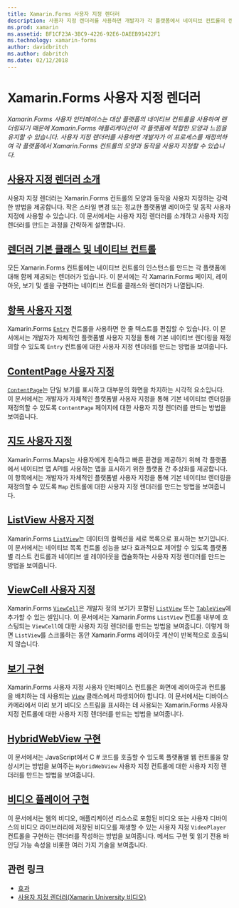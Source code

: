 ```yaml
---
title: Xamarin.Forms 사용자 지정 렌더러
description: 사용자 지정 렌더러를 사용하면 개발자가 각 플랫폼에서 네이티브 컨트롤의 렌더링을 재정의하여 Xamarin.Forms 컨트롤의 모양과 동작을 사용자 지정할 수 있습니다.
ms.prod: xamarin
ms.assetid: BF1CF23A-3BC9-4226-92E6-DAEEB91422F1
ms.technology: xamarin-forms
author: davidbritch
ms.author: dabritch
ms.date: 02/12/2018
---
```


# <a name="xamarinforms-custom-renderers"></a>Xamarin.Forms 사용자 지정 렌더러

_Xamarin.Forms 사용자 인터페이스는 대상 플랫폼의 네이티브 컨트롤을 사용하여 렌더링되기 때문에 Xamarin.Forms 애플리케이션이 각 플랫폼에 적합한 모양과 느낌을 유지할 수 있습니다. 사용자 지정 렌더러를 사용하면 개발자가 이 프로세스를 재정의하여 각 플랫폼에서 Xamarin.Forms 컨트롤의 모양과 동작을 사용자 지정할 수 있습니다._

## <a name="introduction-to-custom-renderersintroductionmd"></a>[사용자 지정 렌더러 소개](introduction.md)

사용자 지정 렌더러는 Xamarin.Forms 컨트롤의 모양과 동작을 사용자 지정하는 강력한 방법을 제공합니다. 작은 스타일 변경 또는 정교한 플랫폼별 레이아웃 및 동작 사용자 지정에 사용할 수 있습니다. 이 문서에서는 사용자 지정 렌더러를 소개하고 사용자 지정 렌더러를 만드는 과정을 간략하게 설명합니다.

## <a name="renderer-base-classes-and-native-controlsrenderersmd"></a>[렌더러 기본 클래스 및 네이티브 컨트롤](renderers.md)

모든 Xamarin.Forms 컨트롤에는 네이티브 컨트롤의 인스턴스를 만드는 각 플랫폼에 대해 함께 제공되는 렌더러가 있습니다. 이 문서에는 각 Xamarin.Forms 페이지, 레이아웃, 보기 및 셀을 구현하는 네이티브 컨트롤 클래스와 렌더러가 나열됩니다.

## <a name="customizing-an-entryentrymd"></a>[항목 사용자 지정](entry.md)

Xamarin.Forms [`Entry`](xref:Xamarin.Forms.Entry) 컨트롤을 사용하면 한 줄 텍스트를 편집할 수 있습니다. 이 문서에서는 개발자가 자체적인 플랫폼별 사용자 지정을 통해 기본 네이티브 렌더링을 재정의할 수 있도록 `Entry` 컨트롤에 대한 사용자 지정 렌더러를 만드는 방법을 보여줍니다.

## <a name="customizing-a-contentpagecontentpagemd"></a>[ContentPage 사용자 지정](contentpage.md)

[`ContentPage`](xref:Xamarin.Forms.ContentPage)는 단일 보기를 표시하고 대부분의 화면을 차지하는 시각적 요소입니다. 이 문서에서는 개발자가 자체적인 플랫폼별 사용자 지정을 통해 기본 네이티브 렌더링을 재정의할 수 있도록 `ContentPage` 페이지에 대한 사용자 지정 렌더러를 만드는 방법을 보여줍니다.

## <a name="customizing-a-mapmapindexmd"></a>[지도 사용자 지정](map/index.md)

Xamarin.Forms.Maps는 사용자에게 친숙하고 빠른 환경을 제공하기 위해 각 플랫폼에서 네이티브 맵 API를 사용하는 맵을 표시하기 위한 플랫폼 간 추상화를 제공합니다. 이 항목에서는 개발자가 자체적인 플랫폼별 사용자 지정을 통해 기본 네이티브 렌더링을 재정의할 수 있도록 `Map` 컨트롤에 대한 사용자 지정 렌더러를 만드는 방법을 보여줍니다.

## <a name="customizing-a-listviewlistviewmd"></a>[ListView 사용자 지정](listview.md)

Xamarin.Forms [`ListView`](xref:Xamarin.Forms.ListView)는 데이터의 컬렉션을 세로 목록으로 표시하는 보기입니다. 이 문서에서는 네이티브 목록 컨트롤 성능을 보다 효과적으로 제어할 수 있도록 플랫폼별 리스트 컨트롤과 네이티브 셀 레이아웃을 캡슐화하는 사용자 지정 렌더러를 만드는 방법을 보여줍니다.

## <a name="customizing-a-viewcellviewcellmd"></a>[ViewCell 사용자 지정](viewcell.md)

Xamarin.Forms [`ViewCell`](xref:Xamarin.Forms.ViewCell)은 개발자 정의 보기가 포함된 [`ListView`](xref:Xamarin.Forms.ListView) 또는 [`TableView`](xref:Xamarin.Forms.TableView)에 추가할 수 있는 셀입니다. 이 문서에서는 Xamarin.Forms `ListView` 컨트롤 내부에 호스팅되는 `ViewCell`에 대한 사용자 지정 렌더러를 만드는 방법을 보여줍니다. 이렇게 하면 `ListView`를 스크롤하는 동안 Xamarin.Forms 레이아웃 계산이 반복적으로 호출되지 않습니다.

## <a name="implementing-a-viewviewmd"></a>[보기 구현](view.md)

Xamarin.Forms 사용자 지정 사용자 인터페이스 컨트롤은 화면에 레이아웃과 컨트롤을 배치하는 데 사용되는 [`View`](xref:Xamarin.Forms.View) 클래스에서 파생되어야 합니다. 이 문서에서는 디바이스 카메라에서 미리 보기 비디오 스트림을 표시하는 데 사용되는 Xamarin.Forms 사용자 지정 컨트롤에 대한 사용자 지정 렌더러를 만드는 방법을 보여줍니다.

## <a name="implementing-a-hybridwebviewhybridwebviewmd"></a>[HybridWebView 구현](hybridwebview.md)

이 문서에서는 JavaScript에서 C # 코드를 호출할 수 있도록 플랫폼별 웹 컨트롤을 향상시키는 방법을 보여주는 `HybridWebView` 사용자 지정 컨트롤에 대한 사용자 지정 렌더러를 만드는 방법을 보여줍니다.

## <a name="implementing-a-video-playervideo-playerindexmd"></a>[비디오 플레이어 구현](video-player/index.md)

이 문서에서는 웹의 비디오, 애플리케이션 리소스로 포함된 비디오 또는 사용자 디바이스의 비디오 라이브러리에 저장된 비디오를 재생할 수 있는 사용자 지정 `VideoPlayer` 컨트롤을 구현하는 렌더러를 작성하는 방법을 보여줍니다. 메서드 구현 및 읽기 전용 바인딩 가능 속성을 비롯한 여러 가지 기술을 보여줍니다.


## <a name="related-links"></a>관련 링크

- [효과](~/xamarin-forms/app-fundamentals/effects/index.md)
- [사용자 지정 렌더러(Xamarin University 비디오)](https://developer.xamarin.com/videos/cross-platform/xamarinforms-custom-renderers/)
